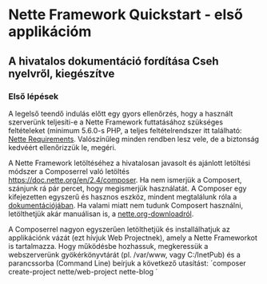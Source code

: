 	 	 	
# Nette Framework Quickstart - első applikációm
## A hivatalos dokumentáció fordítása Cseh nyelvről, kiegészítve

### Első lépések

A legelső teendő indulás előtt egy gyors ellenőrzés, hogy a használt szerverünk teljesíti-e a Nette Framework futtatásához szükséges feltételeket (minimum 5.6.0-s PHP, a teljes feltételrendszer itt található: [Nette Requirements](https://doc.nette.org/en/2.4/requirements). Valószínűleg minden rendben lesz vele, de a biztonság kedvéért ellenőrizzük le, megéri.

A Nette Framework letöltéséhez a hivatalosan javasolt és ajánlott letöltési módszer a Composerrel való letöltés https://doc.nette.org/en/2.4/composer. Ha nem ismerjük a Composert, szánjunk rá pár percet, hogy megismerjük használatát. A Composer egy kifejezetten egyszerű és hasznos eszköz, mindent megtalálunk róla a [dokumentációjában]( https://getcomposer.org/doc/). Ha valami miatt nem tudunk Composert használni, letölthetjük akár manuálisan is, a [nette.org-downloadról](https://nette.org/cs/download). 

A Composerrel nagyon egyszerűen letölthetjük és installálhatjuk az applikációnk vázát (ezt hívjuk Web Projectnek), amely a  Nette Frameworkot is tartalmazza. Hogy működésbe hozhassuk, megkeressük a webszerverünk gyökérkönyvtárát (pl. /var/www, vagy C:/InetPub) és a parancssorba (Command Line) beírjuk a következő utasítást: ´composer create-project nette/web-project nette-blog ´


